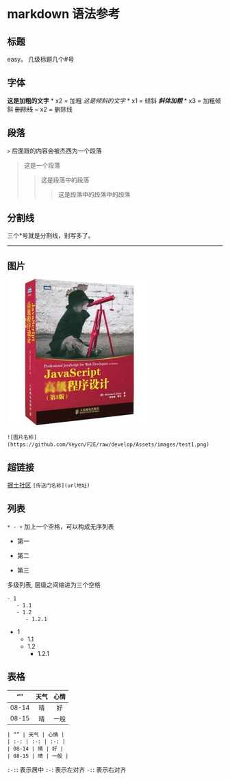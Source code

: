 # markdown 语法参考


## 标题
  easy。 几级标题几个#号

## 字体

  **这是加粗的文字**   * x2 = 加粗
  *这是倾斜的文字*     * x1 = 倾斜
  ***斜体加粗***      * x3 = 加粗倾斜
  ~~删除线~~          ~ x2 = 删除线

## 段落

`>` 后面跟的内容会被杰西为一个段落
> 这是一个段落
>> 这是段落中的段落
>>> 这是段落中的段落中的段落

## 分割线

三个*号就是分割线，别写多了。
***


## 图片

![图片名称](https://github.com/Veycn/F2E/raw/develop/Assets/images/test1.png)

`![图片名称](https://github.com/Veycn/F2E/raw/develop/Assets/images/test1.png)`

## 超链接

[掘土社区](https://juejin.im/)
`[传送门名称](url地址)`

## 列表
  `* - +` 加上一个空格，可以构成无序列表
  * 第一
  + 第二
  - 第三

  多级列表, 层级之间缩进为三个空格
  ```
  - 1
     - 1.1
     - 1.2
        - 1.2.1
  ```

  - 1
     - 1.1
     - 1.2
        - 1.2.1

## 表格

| “” | 天气 | 心情 |
| :-: | :-: | :-: |
| 08-14 | 晴 | 好 |
| 08-15 | 晴 | 一般 |

```
| “” | 天气 | 心情 |
| :-: | :-: | :-: |
| 08-14 | 晴 | 好 |
| 08-15 | 晴 | 一般 |
```

`:-:`: 表示居中
`:-`: 表示左对齐
`-:`: 表示右对齐



  